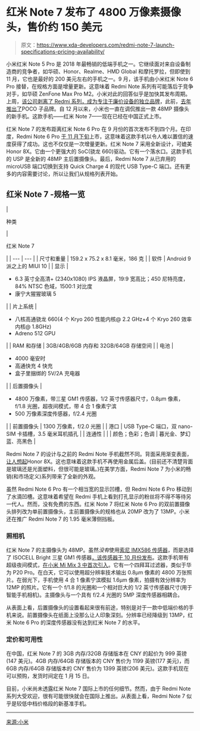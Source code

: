 # 红米 Note 7 发布了 4800 万像素摄像头，售价约 150 美元

> 原文：<https://www.xda-developers.com/redmi-note-7-launch-specifications-pricing-availability/>

小米红米 Note 5 Pro 是 2018 年最畅销的低端手机之一。它继续面对来自设备制造商的竞争者，如华硕、Honor、Realme、HMD Global 和摩托罗拉，但即使到 11 月，它也是最好的 200 美元左右的手机之一。9 月，该手机由小米红米 Note 6 Pro 接替，在规格方面是增量更新。这意味着 Redmi Note 系列有可能落后于竞争对手，如华硕 ZenFone Max Pro M2。小米对此的回答似乎是加快其发布周期。上周，[该公司剥离了 Redmi 系列，成为专注于廉价设备的独立品牌](https://www.xda-developers.com/xiaomi-spins-redmi-sub-brand/)，此前，[去年推出了](https://www.xda-developers.com/xiaomi-poco-f1-specs-pricing-availability-india/)POCO 子品牌。自 12 月以来，小米也一直在调侃推出一款 48MP 摄像头的新手机。这款手机——红米 Note 7——现在已经在中国正式上市。

红米 Note 7 的发布距离红米 Note 6 Pro 在 9 月份的首次发布不到四个月。在印度，Redmi Note 6 Pro [于 11 月下旬](https://www.xda-developers.com/xiaomi-redmi-note-6-pro-india-specs-pricing/)上市，这意味着这款手机以令人难以置信的速度获得了成功。这也不仅仅是一次增量更新。红米 Note 7 采用全新设计，可媲美 Honor 8X。它由一个更强大的 SoC(骁龙 660)驱动。它有一个落水口。这款手机的 USP 是全新的 48MP 主后置摄像头。最后，Redmi Note 7 从已弃用的 microUSB 端口切换到支持 Quick Charge 4 的现代 USB Type-C 端口。还有更多的内容需要讨论，所以让我们从规格列表开始。

## 红米 Note 7 -规格一览

| 

种类

 | 

红米 Note 7

 |
| --- | --- |
| 尺寸和重量 | 159.2 x 75.2 x 8.1 毫米，186 克 |
| 软件 | Android 9 派之上的 MIUI 10 |
| 显示 | 

*   6.3 英寸全高清+ (2340x1080) IPS 液晶屏，19:9 宽高比；450 尼特亮度，84% NTSC 色域，1500:1 对比度
*   康宁大猩猩玻璃 5

 |
| 片上系统 | 

*   八核高通骁龙 660(4 个 Kryo 260 性能内核@ 2.2 GHz+4 个 Kryo 260 效率内核@ 1.8GHz)
*   Adreno 512 GPU

 |
| RAM 和存储 | 3GB/4GB/6GB 内存和 32GB/64GB 存储空间 |
| 电池 | 

*   4000 毫安时
*   高通快充 4 快充
*   盒子里捆绑的 5V/2A 充电器

 |
| 后置摄像头 | 

*   4800 万像素，带三星 GM1 传感器，1/2 英寸传感器尺寸，0.8μm 像素，f/1.8 光圈，超夜间模式，带 4 合 1 像素宁滨
*   500 万像素深度传感器，f/2.4 光圈

 |
| 前置摄像头 | 1300 万像素，f/2.0 光圈 |
| 港口 | USB Type-C 端口，双 nano-SIM 卡插槽，3.5 毫米耳机插孔 |
| 连通性 |  |
| 颜色；色彩；色调 | 暮光金、梦幻蓝、亮黑色 |

Redmi Note 7 的设计与之前的 Redmi Note 手机截然不同。背面采用渐变表面，[让人想起](https://www.xda-developers.com/honor-8x-red-amazon-india/)Honor 8X。这也意味着这款手机不再使用金属后盖。(目前还不清楚背面是玻璃还是光面塑料，但很可能是玻璃。)在美学方面，Redmi Note 7 为小米的畅销(和市场定义)系列带来了全新的外观。

虽然 Redmi Note 6 Pro 有一个相当宽的显示凹槽，但 Redmi Note 6 Pro 移动到了水滴凹槽。这意味着希望在 Redmi 手机上看到打孔显示的粉丝将不得不等待另一代人。然而，没有免费的东西。红米 Note 7 将红米 Note 6 Pro 的双前置摄像头排列改为单前置摄像头，主前置摄像头的规格也从 20MP 改为了 13MP。小米还在推广 Redmi Note 7 的 1.95 毫米薄侧挡板。

### 照相机

红米 Note 7 的主摄像头为 48MP。虽然*没有*使用[索尼 IMX586 传感器](https://www.xda-developers.com/sonys-imx586-48mp-smartphone-camera/)，而是选择了 ISOCELL Bright 三星 GM1 传感器[，该传感器于 10 月份发布](https://www.xda-developers.com/samsung-32mp-48mp-isocell-camera-sensors/)。这款手机带有超级夜间模式，[在小米 Mi Mix 3 中首次引入](https://www.xda-developers.com/xiaomi-mi-mix-3-launch-specifications-pricing-availability/)。它有一个四拜耳过滤器，类似于华为 P20 Pro。在白天，它可以使用超分辨率技术输出 0.8μm 像素的 4800 万张照片。在弱光下，手机使用 4 合 1 像素宁滨模拟 1.6μm 像素，拍摄有效分辨率为 12MP 的照片。它有一个 f/1.8 的光圈和一个相对巨大的 1/2 英寸传感器尺寸(用于智能手机相机)。主摄像头与一个具有 f/2.4 光圈的 5MP 深度传感器相耦合。

从表面上看，后置摄像头的设置看起来很有前途，特别是对于一款中低端价格的手机来说。前置摄像头在纸面上没那么让人印象深刻。分辨率已经降级到 13MP，红米 Note 6 Pro 的深度传感器没有达到红米 Note 7 的水平。

### 定价和可用性

在中国，红米 Note 7 的 3GB 内存/32GB 存储版本在 CNY 的起价为 999 英镑(147 美元)。4GB 内存/64GB 存储版本的 CNY 售价为 1199 英镑(177 美元)，而 6GB 内存/64GB 存储版本的 CNY 售价为 1399 英镑(206 美元)。这款手机现在可以预购，发货时间定在 1 月 15 日。

目前，小米尚未透露红米 Note 7 国际上市的任何细节。然而，由于 Redmi Note 系列大受欢迎，很有可能很快就会在国际上推出。从表面上看，Redmi Note 7 似乎是较低中档价格段的新基准手机。

* * *

[来源:小米 ](https://m.weibo.cn/detail/4326917907374305)